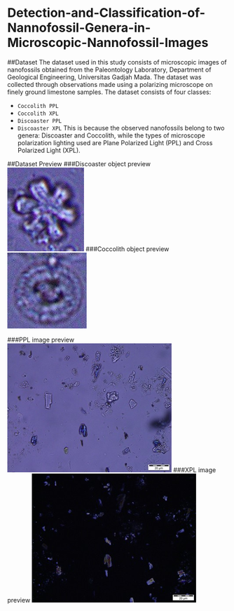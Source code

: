 # Detection-and-Classification-of-Nannofossil-Genera-in-Microscopic-Nannofossil-Images

##Dataset
The dataset used in this study consists of microscopic images of nanofossils obtained from the Paleontology Laboratory, Department of Geological Engineering, Universitas Gadjah Mada. The dataset was collected through observations made using a polarizing microscope on finely ground limestone samples.
The dataset consists of four classes: 
  - `Coccolith PPL`
  - `Coccolith XPL`
  - `Discoaster PPL`
  - `Discoaster XPL`
This is because the observed nanofossils belong to two genera: Discoaster and Coccolith, while the types of microscope polarization lighting used are Plane Polarized Light (PPL) and Cross Polarized Light (XPL).

##Dataset Preview
###Discoaster object preview
![Discoaster](https://github.com/Andishafira/Detection-and-Classification-of-Nannofossil-Genera-in-Microscopic-Nannofossil-Images/blob/main/discoaster.jpg) 
###Coccolith object preview
!["Coccolith"](https://github.com/Andishafira/Detection-and-Classification-of-Nannofossil-Genera-in-Microscopic-Nannofossil-Images/blob/main/coccolith.jpg)

###PPL image preview
![PPL](https://github.com/Andishafira/Detection-and-Classification-of-Nannofossil-Genera-in-Microscopic-Nannofossil-Images/blob/main/ppl%20sample%20image.jpg) 
###XPL image preview
!["XPL"](https://github.com/Andishafira/Detection-and-Classification-of-Nannofossil-Genera-in-Microscopic-Nannofossil-Images/blob/main/xpl%20sample%20image.jpg)

